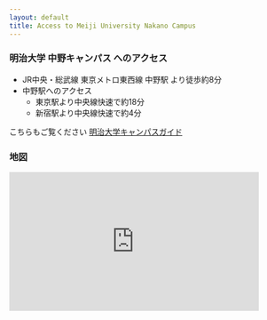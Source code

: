 ```yaml
---
layout: default
title: Access to Meiji University Nakano Campus
---
```


### 明治大学 中野キャンパス へのアクセス

+ JR中央・総武線 東京メトロ東西線 中野駅 より徒歩約8分
+ 中野駅へのアクセス
    + 東京駅より中央線快速で約18分
    + 新宿駅より中央線快速で約4分


こちらもご覧ください [明治大学キャンパスガイド](http://www.meiji.ac.jp/koho/campus_guide/index.html)

### 地図

<iframe
  width="450"
  height="250"
  frameborder="0" style="border:0"
  src="https://www.google.com/maps/embed/v1/view?key=AIzaSyAnRkK9JoARBzzaI2XsWkhUW0FFWlpQgP8&center=35.707092,139.659723&zoom=15">
</iframe>

